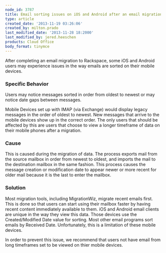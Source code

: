 ```yaml
---
node_id: 3787
title: Email sorting issues on iOS and Android after an email migration
type: article
created_date: '2013-11-19 03:26:06'
created_by: milton.prado
last_modified_date: '2013-11-28 18:2000'
last_modified_by: jered.heeschen
products: Cloud Office
body_format: tinymce
---
```


After completing an email migration to Rackspace, some iOS and Android
users may experience issues in the way emails are sorted on their mobile
devices.

### Specific Behavior

Users may notice messages sorted in order from oldest to newest or may
notice date gaps between messages.

Mobile Devices set up with IMAP (via Exchange) would display legacy
messages in the order of oldest to newest.  New messages that arrive to
the mobile devices show up in the correct order.  The only users that
should be affected by this are users that choose to view a longer
timeframe of data on their mobile phones after a migration. 

### Cause

This is caused during the migration of data.  The process exports mail
from the source mailbox in order from newest to oldest, and imports the
mail to the destination mailbox in the same fashion.  This process
causes the message creation or modification date to appear newer or more
recent for older mail because it is the last to enter the mailbox.

### Solution

Most migration tools, including MigrationWiz, migrate recent emails
first. This is done so that users can start using their mailbox faster
by having recent content immediately available to them.  iOS and Android
email clients are unique in the way they view this data. Those devices
use the Created/Modified Date value for sorting.  Most other email
programs sort emails by Received Date. Unfortunately, this is a
limitation of these mobile devices.

In order to prevent this issue, we recommend that users not have email
from long timeframes set to be viewed on thier mobile devices. 

